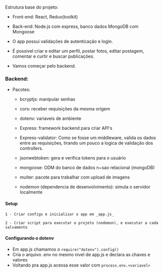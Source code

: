 Estrutura base do projeto:

* Front-end: React, Redux(toolkit)
* Back-end: Node.js com express, banco dados MongoDB com Mongoose

* O app possui validações de autenticação e login.

* É possivel criar e editar um perfil, postar fotos, editar postagem, comentar e curtir e buscar publicações.

* Vamos começar pelo backend.

### Backend: 

* Pacotes: 

    * bcryptjs: manipular senhas
    * cors: receber requisições da mesma origem
    * dotenv: variaveis de ambiente
    * Express: framework backend para criar API's
    * Express-validator: Como se fosse um middleware, valida os dados entre as requisições, tirando um pouco a logica de validação dos controllers.
    * jsonwebtoken: gera e verifica tokens para o usuário
    * mongoose: ODM do banco de dados n~sao relacional (mongoDB)
    * multer: pacote para trabalhar com upload de imagens

    * nodemon (dependencia de desenvolvimento): simula o servidor localmente


#### Setup
    1 - Criar configs e inicializar o app em _app.js_

    2 - Criar script para executar o projeto (nodemon), e executar a cada salvamento

#### Configurando o dotenv
 
* Em app.js chamamos o ```require("dotenv").config()```
* Cria o arquivo .env no mesmo nivel de app.js e declara as chaves e valores
* Voltando pra app.js acessa esse valor com ```process.env.<variavel>```

